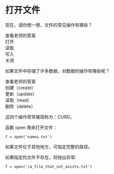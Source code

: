 # 打开文件

现在，请你想一想，文件的常见操作有哪些？

<div x-data="{show:false}">
<div class="btn mb-4" x-on:click="show=!show">查看老师的答案</div>
    <div class="flex justify-start gap-1"  x-show="show">
  <div class="brick w-10 h-8">打开</div>
  <div class="brick w-10 h-8">读取</div>
  <div class="brick w-10 h-8">写入</div>
  <div class="brick w-10 h-8">关闭</div>
</div>
</div>

如果文件中存储了许多数据，对数据的操作有哪些呢？

<div x-data="{show:false}">
<div class="btn mb-4" x-on:click="show=!show">查看老师的答案</div>
    <div class="flex flex-col justify-start gap-1"  x-show="show">
      <div class="brick-cyan w-36 h-8 text-start pl-4">创建（create）</div>
      <div class="brick-yellow w-36 h-8 text-start pl-4">更新（update）</div>
      <div class="brick w-36 h-8 text-start pl-4">读取（read）</div>
      <div class="brick-red w-36 h-8 text-start pl-4">删除（delete）</div>
  </div>

这四个操作常常被简称为：CURD。

</div>

函数 open 用来打开文件：

```python3
f = open('names.txt')
```

如果文件位于其他地方，可指定完整的路径。

如果指定的文件不存在，将抛出异常:

<div class="run"></div>

```python3
f = open('/a_file_that_not_exists.txt')
```
